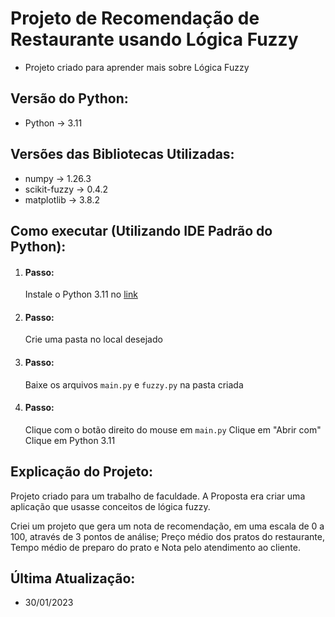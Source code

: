 # Projeto de Recomendação de Restaurante usando Lógica Fuzzy
- Projeto criado para aprender mais sobre Lógica Fuzzy

## Versão do Python:
* Python -> 3.11
## Versões das Bibliotecas Utilizadas:
* numpy -> 1.26.3
* scikit-fuzzy -> 0.4.2
* matplotlib -> 3.8.2

## Como executar (Utilizando IDE Padrão do Python):

1. #### Passo:
   Instale o Python 3.11 no [link](https://www.python.org/downloads/release/python-3110/)
2. #### Passo:
   Crie uma pasta no local desejado
3. #### Passo:
   Baixe os arquivos `main.py` e `fuzzy.py` na pasta criada
4. #### Passo:
   Clique com o botão direito do mouse em `main.py`
   Clique em "Abrir com"
   Clique em Python 3.11

## Explicação do Projeto:
Projeto criado para um trabalho de faculdade. A Proposta era criar uma aplicação que usasse conceitos de lógica fuzzy.

Criei um projeto que gera um nota de recomendação, em uma escala de 0 a 100, através de 3 pontos de análise; Preço médio dos pratos do restaurante, Tempo médio de preparo do prato e Nota pelo atendimento ao cliente.

## Última Atualização:
- 30/01/2023
